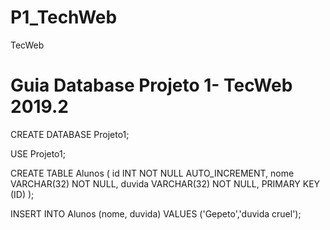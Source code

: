 # P1_TechWeb
TecWeb

# Guia Database Projeto 1- TecWeb 2019.2 #


CREATE DATABASE Projeto1;

USE Projeto1;

CREATE TABLE Alunos (
 id INT NOT NULL AUTO_INCREMENT,
 nome VARCHAR(32) NOT NULL,
 duvida VARCHAR(32) NOT NULL,
 PRIMARY KEY (ID)
);

INSERT INTO Alunos (nome, duvida) VALUES ('Gepeto','duvida cruel');
